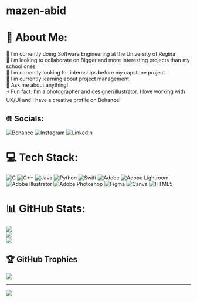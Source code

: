 # mazen-abid
# 💫 About Me:
🔭 I’m currently doing Software Engineering at the University of Regina<br>👯 I’m looking to collaborate on Bigger and more interesting projects than my school ones<br>🤝 I’m currently looking for internships before my capstone project <br>🌱 I’m currently learning about project management <br>💬 Ask me about anything!<br>⚡ Fun fact: I'm a photographer and designer/illustrator. I love working with UX/UI and I have a creative profile on Behance!


## 🌐 Socials:
[![Behance](https://img.shields.io/badge/Behance-1769ff?logo=behance&logoColor=white)](https://behance.net/mazenahmed4) [![Instagram](https://img.shields.io/badge/Instagram-%23E4405F.svg?logo=Instagram&logoColor=white)](https://instagram.com/mazzenph) [![LinkedIn](https://img.shields.io/badge/LinkedIn-%230077B5.svg?logo=linkedin&logoColor=white)](https://linkedin.com/in/mazen-abid-b89763142) 

# 💻 Tech Stack:
![C](https://img.shields.io/badge/c-%2300599C.svg?style=for-the-badge&logo=c&logoColor=white) ![C++](https://img.shields.io/badge/c++-%2300599C.svg?style=for-the-badge&logo=c%2B%2B&logoColor=white) ![Java](https://img.shields.io/badge/java-%23ED8B00.svg?style=for-the-badge&logo=openjdk&logoColor=white) ![Python](https://img.shields.io/badge/python-3670A0?style=for-the-badge&logo=python&logoColor=ffdd54) ![Swift](https://img.shields.io/badge/swift-F54A2A?style=for-the-badge&logo=swift&logoColor=white) ![Adobe](https://img.shields.io/badge/adobe-%23FF0000.svg?style=for-the-badge&logo=adobe&logoColor=white) ![Adobe Lightroom](https://img.shields.io/badge/Adobe%20Lightroom-31A8FF.svg?style=for-the-badge&logo=Adobe%20Lightroom&logoColor=white) ![Adobe Illustrator](https://img.shields.io/badge/adobe%20illustrator-%23FF9A00.svg?style=for-the-badge&logo=adobe%20illustrator&logoColor=white) ![Adobe Photoshop](https://img.shields.io/badge/adobe%20photoshop-%2331A8FF.svg?style=for-the-badge&logo=adobe%20photoshop&logoColor=white) ![Figma](https://img.shields.io/badge/figma-%23F24E1E.svg?style=for-the-badge&logo=figma&logoColor=white) ![Canva](https://img.shields.io/badge/Canva-%2300C4CC.svg?style=for-the-badge&logo=Canva&logoColor=white) ![HTML5](https://img.shields.io/badge/html5-%23E34F26.svg?style=for-the-badge&logo=html5&logoColor=white)
# 📊 GitHub Stats:
![](https://github-readme-stats.vercel.app/api?username=MazenAbid&theme=highcontrast&hide_border=false&include_all_commits=true&count_private=true)<br/>
![](https://github-readme-streak-stats.herokuapp.com/?user=MazenAbid&theme=highcontrast&hide_border=false)<br/>
![](https://github-readme-stats.vercel.app/api/top-langs/?username=MazenAbid&theme=highcontrast&hide_border=false&include_all_commits=true&count_private=true&layout=compact)

## 🏆 GitHub Trophies
![](https://github-profile-trophy.vercel.app/?username=MazenAbid&theme=darkhub&no-frame=true&no-bg=false&margin-w=4)

---
[![](https://visitcount.itsvg.in/api?id=MazenAbid&icon=5&color=12)](https://visitcount.itsvg.in)

<!-- Proudly created with GPRM ( https://gprm.itsvg.in ) -->
